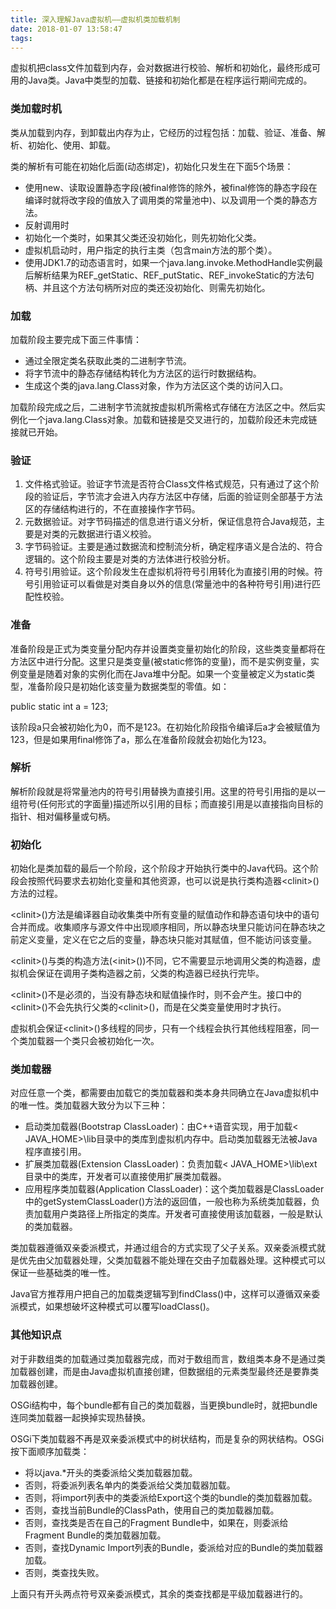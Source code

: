 ```yaml
---
title: 深入理解Java虚拟机——虚拟机类加载机制
date: 2018-01-07 13:58:47
tags:
---
```

虚拟机把class文件加载到内存，会对数据进行校验、解析和初始化，最终形成可用的Java类。Java中类型的加载、链接和初始化都是在程序运行期间完成的。

### 类加载时机

类从加载到内存，到卸载出内存为止，它经历的过程包括：加载、验证、准备、解析、初始化、使用、卸载。

类的解析有可能在初始化后面(动态绑定)，初始化只发生在下面5个场景：
<!-- more -->
* 使用new、读取设置静态字段(被final修饰的除外，被final修饰的静态字段在编译时就将改字段的值放入了调用类的常量池中)、以及调用一个类的静态方法。
* 反射调用时
* 初始化一个类时，如果其父类还没初始化，则先初始化父类。
* 虚拟机启动时，用户指定的执行主类（包含main方法的那个类）。
* 使用JDK1.7的动态语言时，如果一个java.lang.invoke.MethodHandle实例最后解析结果为REF\_getStatic、REF\_putStatic、REF_invokeStatic的方法句柄、并且这个方法句柄所对应的类还没初始化、则需先初始化。

### 加载

加载阶段主要完成下面三件事情：

* 通过全限定类名获取此类的二进制字节流。
* 将字节流中的静态存储结构转化为方法区的运行时数据结构。
* 生成这个类的java.lang.Class对象，作为方法区这个类的访问入口。

加载阶段完成之后，二进制字节流就按虚拟机所需格式存储在方法区之中。然后实例化一个java.lang.Class对象。加载和链接是交叉进行的，加载阶段还未完成链接就已开始。

### 验证

1. 文件格式验证。验证字节流是否符合Class文件格式规范，只有通过了这个阶段的验证后，字节流才会进入内存方法区中存储，后面的验证则全部基于方法区的存储结构进行的，不在直接操作字节码。
2. 元数据验证。对字节码描述的信息进行语义分析，保证信息符合Java规范，主要是对类的元数据进行语义校验。
3. 字节码验证。主要是通过数据流和控制流分析，确定程序语义是合法的、符合逻辑的。这个阶段主要是对类的方法体进行校验分析。
4. 符号引用验证。这个阶段发生在虚拟机将符号引用转化为直接引用的时候。符号引用验证可以看做是对类自身以外的信息(常量池中的各种符号引用)进行匹配性校验。

### 准备

准备阶段是正式为类变量分配内存并设置类变量初始化的阶段，这些类变量都将在方法区中进行分配。这里只是类变量(被static修饰的变量)，而不是实例变量，实例变量是随着对象的实例化而在Java堆中分配。如果一个变量被定义为static类型，准备阶段只是初始化该变量为数据类型的零值。如：

public static int a = 123;

该阶段a只会被初始化为0，而不是123。在初始化阶段指令编译后a才会被赋值为123，但是如果用final修饰了a，那么在准备阶段就会初始化为123。

### 解析

解析阶段就是将常量池内的符号引用替换为直接引用。这里的符号引用指的是以一组符号(任何形式的字面量)描述所以引用的目标；而直接引用是以直接指向目标的指针、相对偏移量或句柄。

### 初始化

初始化是类加载的最后一个阶段，这个阶段才开始执行类中的Java代码。这个阶段会按照代码要求去初始化变量和其他资源，也可以说是执行类构造器\<clinit>()方法的过程。

\<clinit>()方法是编译器自动收集类中所有变量的赋值动作和静态语句块中的语句合并而成。收集顺序与源文件中出现顺序相同，所以静态块里只能访问在静态块之前定义变量，定义在它之后的变量，静态块只能对其赋值，但不能访问该变量。

\<clinit>()与类的构造方法(\<init>())不同，它不需要显示地调用父类的构造器，虚拟机会保证在调用子类构造器之前，父类的构造器已经执行完毕。

\<clinit>()不是必须的，当没有静态块和赋值操作时，则不会产生。接口中的\<clinit>()不会先执行父类的\<clinit>()，而是在父类变量使用时才执行。

虚拟机会保证\<clinit>()多线程的同步，只有一个线程会执行其他线程阻塞，同一个类加载器一个类只会被初始化一次。

### 类加载器

对应任意一个类，都需要由加载它的类加载器和类本身共同确立在Java虚拟机中的唯一性。类加载器大致分为以下三种：

* 启动类加载器(Bootstrap ClassLoader)：由C++语音实现，用于加载\< JAVA_HOME>\lib目录中的类库到虚拟机内存中。启动类加载器无法被Java程序直接引用。
* 扩展类加载器(Extension ClassLoader)：负责加载\< JAVA_HOME>\lib\ext目录中的类库，开发者可以直接使用扩展类加载器。
* 应用程序类加载器(Application ClassLoader)：这个类加载器是ClassLoader中的getSystemClassLoader()方法的返回值，一般也称为系统类加载器，负责加载用户类路径上所指定的类库。开发者可直接使用该加载器，一般是默认的类加载器。

类加载器遵循双亲委派模式，并通过组合的方式实现了父子关系。双亲委派模式就是优先由父加载器处理，父类加载器不能处理在交由子加载器处理。这种模式可以保证一些基础类的唯一性。

Java官方推荐用户把自己的加载类逻辑写到findClass()中，这样可以遵循双亲委派模式，如果想破坏这种模式可以覆写loadClass()。

### 其他知识点

对于非数组类的加载通过类加载器完成，而对于数组而言，数组类本身不是通过类加载器创建，而是由Java虚拟机直接创建，但数据组的元素类型最终还是要靠类加载器创建。

OSGi结构中，每个bundle都有自己的类加载器，当更换bundle时，就把bundle连同类加载器一起换掉实现热替换。

OSGi下类加载器不再是双亲委派模式中的树状结构，而是复杂的网状结构。OSGi按下面顺序加载类：

* 将以java.*开头的类委派给父类加载器加载。
* 否则，将委派列表名单内的类委派给父类加载器加载。
* 否则，将import列表中的类委派给Export这个类的bundle的类加载器加载。
* 否则，查找当前Bundle的ClassPath，使用自己的类加载器加载。
* 否则，查找类是否在自己的Fragment Bundle中，如果在，则委派给Fragment Bundle的类加载器加载。
* 否则，查找Dynamic Import列表的Bundle，委派给对应的Bundle的类加载器加载。
* 否则，类查找失败。

上面只有开头两点符号双亲委派模式，其余的类查找都是平级加载器进行的。